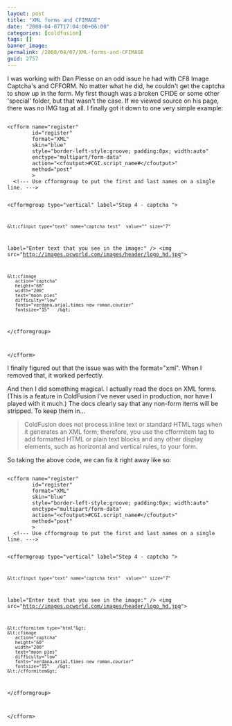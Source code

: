 ```yaml
---
layout: post
title: "XML forms and CFIMAGE"
date: "2008-04-07T17:04:00+06:00"
categories: [coldfusion]
tags: []
banner_image: 
permalink: /2008/04/07/XML-forms-and-CFIMAGE
guid: 2757
---
```


I was working with Dan Plesse on an odd issue he had with CF8 Image Captcha's and CFFORM. No matter what he did, he couldn't get the captcha to show up in the form. My first though was a broken CFIDE or some other 'special' folder, but that wasn't the case. If we viewed source on his page, there was no IMG tag at all. I finally got it down to one very simple example:
<!--more-->
<code>
&lt;cfform name="register"
        id="register"
        format="XML"
        skin="blue"
        style="border-left-style:groove; padding:0px; width:auto"
        enctype="multipart/form-data"
        action="&lt;cfoutput&gt;#CGI.script_name#&lt;/cfoutput&gt;"
        method="post"
        &gt;
  &lt;!--- Use cfformgroup to put the first and last names on a single line. ---&gt;

 &lt;cfformgroup type="vertical" label="Step 4 - captcha  "&gt;

    &lt;cfinput type="text" name="captcha_test"  value="" size="7"
label="Enter text that  you see in the image:" /&gt;
&lt;img src="http://images.pcworld.com/images/header/logo_hd.jpg"&gt;

    &lt;cfimage
       action="captcha"
       height="60"
       width="200"
       text="moon pies"
       difficulty="low"
       fonts="verdana,arial,times new roman,courier"
       fontsize="15"   /&gt;

  &lt;/cfformgroup&gt;

&lt;/cfform&gt;
</code>

I finally figured out that the issue was with the format="xml". When I removed that, it worked perfectly.

And then I did something magical. I actually read the docs on XML forms. (This is a feature in ColdFusion I've never used in production, nor have I played with it much.) The docs clearly say that any non-form items will be stripped. To keep them in...

<blockquote>
<p>
ColdFusion does not process inline text or standard HTML tags when it generates an XML form; therefore, you use
the cfformitem tag to add formatted HTML or plain text blocks and any other display elements, such as horizontal
and vertical rules, to your form.
</p>
</blockquote>

So taking the above code, we can fix it right away like so:

<code>
&lt;cfform name="register"
        id="register"
        format="XML"
        skin="blue"
        style="border-left-style:groove; padding:0px; width:auto"
        enctype="multipart/form-data"
        action="&lt;cfoutput&gt;#CGI.script_name#&lt;/cfoutput&gt;"
        method="post"
        &gt;
  &lt;!--- Use cfformgroup to put the first and last names on a single line. ---&gt;

 &lt;cfformgroup type="vertical" label="Step 4 - captcha  "&gt;

    &lt;cfinput type="text" name="captcha_test"  value="" size="7"
label="Enter text that  you see in the image:" /&gt;
&lt;img src="http://images.pcworld.com/images/header/logo_hd.jpg"&gt;

	&lt;cfformitem type="html"&gt;
    &lt;cfimage
       action="captcha"
       height="60"
       width="200"
       text="moon pies"
       difficulty="low"
       fonts="verdana,arial,times new roman,courier"
       fontsize="15"   /&gt;
	&lt;/cfformitem&gt;
	
  &lt;/cfformgroup&gt;

&lt;/cfform&gt;
</code>